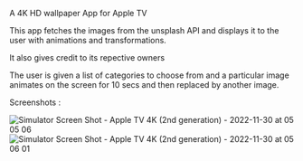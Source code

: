 A 4K HD wallpaper App for Apple TV

This app fetches the images from the unsplash API and displays it to the user with animations and transformations.

It also gives credit to its repective owners 

The user is given a list of categories to choose from and a particular image animates on the screen for 10 secs and then replaced by another image.


Screenshots : 

![Simulator Screen Shot - Apple TV 4K (2nd generation) - 2022-11-30 at 05 05 06](https://user-images.githubusercontent.com/72414977/204673464-1fd6e1e8-7348-4723-b1da-eeb4249acb21.png)
![Simulator Screen Shot - Apple TV 4K (2nd generation) - 2022-11-30 at 05 06 01](https://user-images.githubusercontent.com/72414977/204673495-55a7d188-d55d-4451-a7b5-58e0aab51fc1.png)
